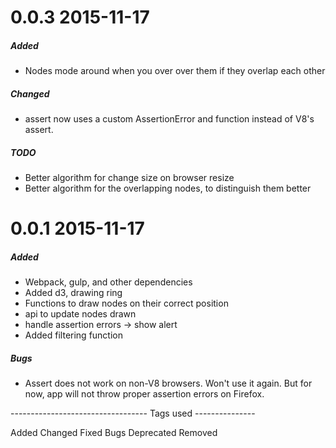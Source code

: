 # 0.0.3 2015-11-17

##### Added
 - Nodes mode around when you over over them if they overlap each other

##### Changed

- assert now uses a custom AssertionError and function instead of V8's assert.

##### TODO

- Better algorithm for change size on browser resize
- Better algorithm for the overlapping nodes, to distinguish them better

# 0.0.1 2015-11-17

##### Added

 - Webpack, gulp, and other dependencies
 - Added d3, drawing ring
 - Functions to draw nodes on their correct position
 - api to update nodes drawn
 - handle assertion errors -> show alert
 - Added filtering function

##### Bugs
- Assert does not work on non-V8 browsers. Won't use it again. But for now, app
will not throw proper assertion errors on Firefox.



---------------------------------- Tags used ---------------

Added
Changed
Fixed
Bugs
Deprecated
Removed
